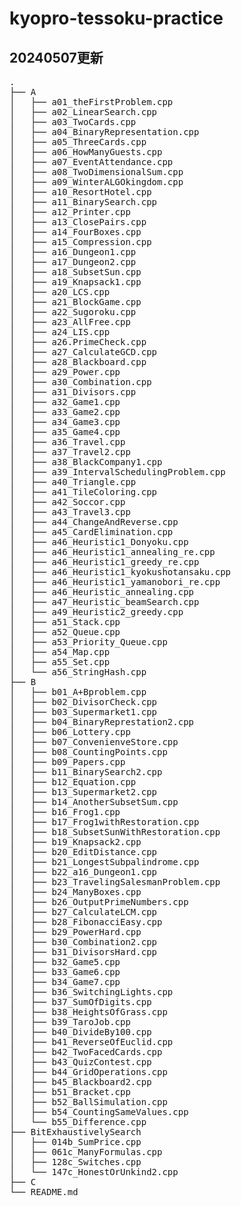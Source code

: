 # kyopro-tessoku-practice
## 20240507更新
<pre>
.
├── A
│   ├── a01_theFirstProblem.cpp
│   ├── a02_LinearSearch.cpp
│   ├── a03_TwoCards.cpp
│   ├── a04_BinaryRepresentation.cpp
│   ├── a05_ThreeCards.cpp
│   ├── a06_HowManyGuests.cpp
│   ├── a07_EventAttendance.cpp
│   ├── a08_TwoDimensionalSum.cpp
│   ├── a09_WinterALGOkingdom.cpp
│   ├── a10_ResortHotel.cpp
│   ├── a11_BinarySearch.cpp
│   ├── a12_Printer.cpp
│   ├── a13_ClosePairs.cpp
│   ├── a14_FourBoxes.cpp
│   ├── a15_Compression.cpp
│   ├── a16_Dungeon1.cpp
│   ├── a17_Dungeon2.cpp
│   ├── a18_SubsetSun.cpp
│   ├── a19_Knapsack1.cpp
│   ├── a20_LCS.cpp
│   ├── a21_BlockGame.cpp
│   ├── a22_Sugoroku.cpp
│   ├── a23_AllFree.cpp
│   ├── a24_LIS.cpp
│   ├── a26.PrimeCheck.cpp
│   ├── a27_CalculateGCD.cpp
│   ├── a28_Blackboard.cpp
│   ├── a29_Power.cpp
│   ├── a30_Combination.cpp
│   ├── a31_Divisors.cpp
│   ├── a32_Game1.cpp
│   ├── a33_Game2.cpp
│   ├── a34_Game3.cpp
│   ├── a35_Game4.cpp
│   ├── a36_Travel.cpp
│   ├── a37_Travel2.cpp
│   ├── a38_BlackCompany1.cpp
│   ├── a39_IntervalSchedulingProblem.cpp
│   ├── a40_Triangle.cpp
│   ├── a41_TileColoring.cpp
│   ├── a42_Soccor.cpp
│   ├── a43_Travel3.cpp
│   ├── a44_ChangeAndReverse.cpp
│   ├── a45_CardElimination.cpp
│   ├── a46_Heuristic1_Donyoku.cpp
│   ├── a46_Heuristic1_annealing_re.cpp
│   ├── a46_Heuristic1_greedy_re.cpp
│   ├── a46_Heuristic1_kyokushotansaku.cpp
│   ├── a46_Heuristic1_yamanobori_re.cpp
│   ├── a46_Heuristic_annealing.cpp
│   ├── a47_Heuristic_beamSearch.cpp
│   ├── a49_Heuristic2_greedy.cpp
│   ├── a51_Stack.cpp
│   ├── a52_Queue.cpp
│   ├── a53_Priority_Queue.cpp
│   ├── a54_Map.cpp
│   ├── a55_Set.cpp
│   └── a56_StringHash.cpp
├── B
│   ├── b01_A+Bproblem.cpp
│   ├── b02_DivisorCheck.cpp
│   ├── b03_Supermarket1.cpp
│   ├── b04_BinaryReprestation2.cpp
│   ├── b06_Lottery.cpp
│   ├── b07_ConvenienveStore.cpp
│   ├── b08_CountingPoints.cpp
│   ├── b09_Papers.cpp
│   ├── b11_BinarySearch2.cpp
│   ├── b12_Equation.cpp
│   ├── b13_Supermarket2.cpp
│   ├── b14_AnotherSubsetSum.cpp
│   ├── b16_Frog1.cpp
│   ├── b17_Frog1withRestoration.cpp
│   ├── b18_SubsetSunWithRestoration.cpp
│   ├── b19_Knapsack2.cpp
│   ├── b20_EditDistance.cpp
│   ├── b21_LongestSubpalindrome.cpp
│   ├── b22_a16_Dungeon1.cpp
│   ├── b23_TravelingSalesmanProblem.cpp
│   ├── b24_ManyBoxes.cpp
│   ├── b26_OutputPrimeNumbers.cpp
│   ├── b27_CalculateLCM.cpp
│   ├── b28_FibonacciEasy.cpp
│   ├── b29_PowerHard.cpp
│   ├── b30_Combination2.cpp
│   ├── b31_DivisorsHard.cpp
│   ├── b32_Game5.cpp
│   ├── b33_Game6.cpp
│   ├── b34_Game7.cpp
│   ├── b36_SwitchingLights.cpp
│   ├── b37_SumOfDigits.cpp
│   ├── b38_HeightsOfGrass.cpp
│   ├── b39_TaroJob.cpp
│   ├── b40_DivideBy100.cpp
│   ├── b41_ReverseOfEuclid.cpp
│   ├── b42_TwoFacedCards.cpp
│   ├── b43_QuizContest.cpp
│   ├── b44_GridOperations.cpp
│   ├── b45_Blackboard2.cpp
│   ├── b51_Bracket.cpp
│   ├── b52_BallSimulation.cpp
│   ├── b54_CountingSameValues.cpp
│   └── b55_Difference.cpp
├── BitExhaustivelySearch
│   ├── 014b_SumPrice.cpp
│   ├── 061c_ManyFormulas.cpp
│   ├── 128c_Switches.cpp
│   └── 147c_HonestOrUnkind2.cpp
├── C
└── README.md
</pre>
